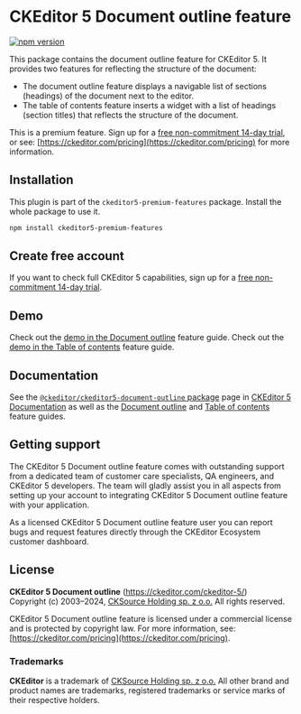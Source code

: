 CKEditor&nbsp;5 Document outline feature
========================================

[![npm version](https://badge.fury.io/js/%40ckeditor%2Fckeditor5-document-outline.svg)](https://www.npmjs.com/package/@ckeditor/ckeditor5-document-outline)

This package contains the document outline feature for CKEditor&nbsp;5. It provides two features for reflecting the structure of the document:

* The document outline feature displays a navigable list of sections (headings) of the document next to the editor.
* The table of contents feature inserts a widget with a list of headings (section titles) that reflects the structure of the document.

This is a premium feature. Sign up for a [free non-commitment 14-day trial](https://portal.ckeditor.com/checkout?plan=free), or see: [https://ckeditor.com/pricing](https://ckeditor.com/pricing) for more information.

## Installation

This plugin is part of the `ckeditor5-premium-features` package. Install the whole package to use it.

```bash
npm install ckeditor5-premium-features
```

## Create free account

If you want to check full CKEditor&nbsp;5 capabilities, sign up for a [free non-commitment 14-day trial](https://portal.ckeditor.com/checkout?plan=free).

## Demo

Check out the [demo in the Document outline](https://ckeditor.com/docs/ckeditor5/latest/features/document-outline.html#demo) feature guide.
Check out the [demo in the Table of contents](https://ckeditor.com/docs/ckeditor5/latest/features/table-of-contents.html#demo) feature guide.

## Documentation

See the [`@ckeditor/ckeditor5-document-outline` package](https://ckeditor.com/docs/ckeditor5/latest/api/document-outline.html) page in [CKEditor&nbsp;5 Documentation](https://ckeditor.com/docs/ckeditor5/latest/) as well as the [Document outline](https://ckeditor.com/docs/ckeditor5/latest/features/document-outline.html) and [Table of contents](https://ckeditor.com/docs/ckeditor5/latest/features/table-of-contents.html) feature guides.

## Getting support

The CKEditor&nbsp;5 Document outline feature comes with outstanding support from a dedicated team of customer care specialists, QA engineers, and CKEditor&nbsp;5 developers. The team will gladly assist you in all aspects from setting up your account to integrating CKEditor&nbsp;5 Document outline feature with your application.

As a licensed CKEditor&nbsp;5 Document outline feature user you can report bugs and request features directly through the CKEditor Ecosystem customer dashboard.

## License

**CKEditor&nbsp;5 Document outline** (https://ckeditor.com/ckeditor-5/)<br>
Copyright (c) 2003–2024, [CKSource Holding sp. z o.o.](https://cksource.com)  All rights reserved.

CKEditor&nbsp;5 Document outline feature is licensed under a commercial license and is protected by copyright law. For more information, see: [https://ckeditor.com/pricing](https://ckeditor.com/pricing).

### Trademarks

**CKEditor** is a trademark of [CKSource Holding sp. z o.o.](https://cksource.com)  All other brand and product names are trademarks, registered trademarks or service marks of their respective holders.
